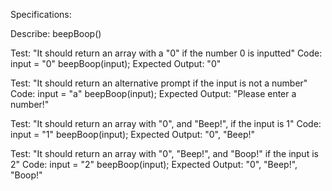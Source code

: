 Specifications:

Describe: beepBoop()

Test: "It should return an array with a "0" if the number 0 is inputted"
Code: 
input = "0"
beepBoop(input);
Expected Output: "0"

Test: "It should return an alternative prompt if the input is not a number"
Code:
input = "a"
beepBoop(input);
Expected Output: "Please enter a number!"

Test: "It should return an array with "0", and "Beep!", if the input is 1"
Code:
input = "1"
beepBoop(input);
Expected Output: "0", "Beep!"

Test: "It should return an array with "0", "Beep!", and "Boop!" if the input is 2"
Code:
input = "2"
beepBoop(input);
Expected Output: "0", "Beep!", "Boop!"